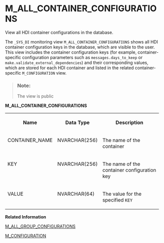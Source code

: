 <!-- loioe68a6e7fe5dd4b76a4f919db1cc5ee33 -->

# M\_ALL\_CONTAINER\_CONFIGURATIONS

View all HDI container configurations in the database.



The `_SYS_DI` monitoring view `M_ALL_CONTAINER_CONFIGURATIONS` shows all HDI container configuration keys in the database, which are visible to the user. This view includes the container configuration keys \(for example, container-specific configuration parameters such as `messages.days_to_keep` or `make.validate_external_dependencies`\) and their corresponding values, which are stored for each HDI container and listed in the related container-specific `M_CONFIGURATION` view.

> ### Note:  
> The view is public

**M\_ALL\_CONTAINER\_CONFIGURATIONS**


<table>
<tr>
<th valign="top">

Name

</th>
<th valign="top">

Data Type

</th>
<th valign="top">

Description

</th>
</tr>
<tr>
<td valign="top">

CONTAINER\_NAME

</td>
<td valign="top">

NVARCHAR\(256\)

</td>
<td valign="top">

The name of the container

</td>
</tr>
<tr>
<td valign="top">

KEY

</td>
<td valign="top">

NVARCHAR\(256\)

</td>
<td valign="top">

The name of the container configuration key

</td>
</tr>
<tr>
<td valign="top">

VALUE

</td>
<td valign="top">

NVARCHAR\(64\)

</td>
<td valign="top">

The value for the specified `KEY` 

</td>
</tr>
</table>

**Related Information**  


[M\_ALL\_GROUP\_CONFIGURATIONS](m-all-group-configurations-e9ec687.md "View all HDI container-group configurations in the database.")

[M\_CONFIGURATION](../../20-HDI-Cloud-Content-Development/m-configuration-b2b6ed1.md "View information about the changes made to the configuration of an HDI container.")

